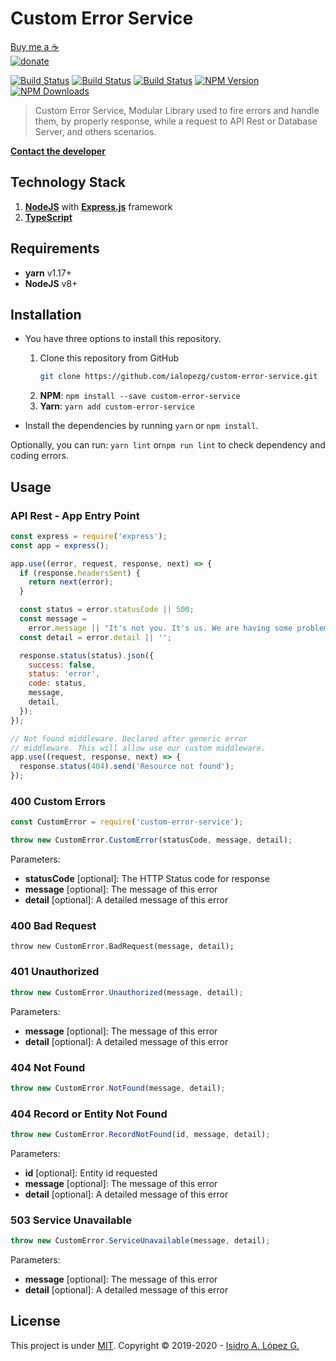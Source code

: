 # Custom Error Service

> <div align="center">
<a href="https://www.paypal.me/isidrolopezg">Buy me a ☕️<br/><img src="https://img.shields.io/badge/Donate-PayPal-green" alt="donate"></a>

[![Build Status][travis-image]][travis-url]
[![Build Status][travis-image-windows]][travis-url]
[![Build Status][travis-image-osx]][travis-url]
[![NPM Version][npm-image]][npm-url]
[![NPM Downloads][downloads-image]][downloads-url]

</div>

> Custom Error Service, Modular Library used to fire errors and handle them, by properly response, while a request to API Rest or Database Server, and others scenarios.

<p align="center">

[**Contact the developer**](mailto:me@ialopezg.com)

</p>

## Technology Stack

1. **[NodeJS](https://nodejs.org/en/)** with **[Express.js](http://expressjs.com/)** framework
2. **[TypeScript](https://www.typescriptlang.org/)**

## Requirements

- **yarn** v1.17+
- **NodeJS** v8+

## Installation

- You have three options to install this repository.

  1. Clone this repository from GitHub
     ```bash
     git clone https://github.com/ialopezg/custom-error-service.git
     ```
  2. **NPM**: `npm install --save custom-error-service`
  3. **Yarn**: `yarn add custom-error-service`

- Install the dependencies by running `yarn` or `npm install`.

Optionally, you can run: `yarn lint` or`npm run lint` to check dependency and coding errors.

## Usage

### API Rest - App Entry Point

```javascript
const express = require('express');
const app = express();

app.use((error, request, response, next) => {
  if (response.headersSent) {
    return next(error);
  }

  const status = error.statusCode || 500;
  const message =
    error.message || "It's not you. It's us. We are having some problems.";
  const detail = error.detail || '';

  response.status(status).json({
    success: false,
    status: 'error',
    code: status,
    message,
    detail,
  });
});

// Not found middleware. Declared after generic error
// middleware. This will allow use our custom middleware.
app.use((request, response, next) => {
  response.status(404).send('Resource not found');
});
```

### 400 Custom Errors

```javascript
const CustomError = require('custom-error-service');

throw new CustomError.CustomError(statusCode, message, detail);
```

Parameters:

- **statusCode** [optional]: The HTTP Status code for response
- **message** [optional]: The message of this error
- **detail** [optional]: A detailed message of this error

### 400 Bad Request

```javacript
throw new CustomError.BadRequest(message, detail);
```

### 401 Unauthorized

```javascript
throw new CustomError.Unauthorized(message, detail);
```

Parameters:

- **message** [optional]: The message of this error
- **detail** [optional]: A detailed message of this error

### 404 Not Found

```javascript
throw new CustomError.NotFound(message, detail);
```

### 404 Record or Entity Not Found

```javascript
throw new CustomError.RecordNotFound(id, message, detail);
```

Parameters:

- **id** [optional]: Entity id requested
- **message** [optional]: The message of this error
- **detail** [optional]: A detailed message of this error

### 503 Service Unavailable

```javascript
throw new CustomError.ServiceUnavailable(message, detail);
```

Parameters:

- **message** [optional]: The message of this error
- **detail** [optional]: A detailed message of this error

## License

This project is under [MIT](LICENSE). Copyright © 2019-2020 - [Isidro A. López G.](https://ialopezg.com)

[npm-image]: https://img.shields.io/npm/v/custom-error-service.svg
[npm-url]: https://npmjs.org/package/custom-error-service
[downloads-image]: https://img.shields.io/npm/dm/custom-error-service.svg
[downloads-url]: https://npmcharts.com/compare/express?minimal=true
[travis-image]: https://img.shields.io/travis/ialopezg/custom-error-service/master.svg?label=linux
[travis-image-osx]: https://img.shields.io/travis/ialopezg/custom-error-service/master.svg?label=osx
[travis-image-windows]: https://img.shields.io/travis/ialopezg/custom-error-service/master.svg?label=windows
[travis-url]: https://travis-ci.org/ialopezg/custom-error-service
